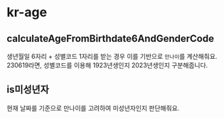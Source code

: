 # kr-age

## calculateAgeFromBirthdate6AndGenderCode

생년월일 6자리 + 성별코드 1자리를 받는 경우 이를 기반으로 `만나이`를 계산해줘요.
230619라면, 성별코드를 이용해 1923년생인지 2023년생인지 구분해줍니다.

## is미성년자

현재 날짜를 기준으로 만나이를 고려하여 미성년자인지 판단해줘요.
